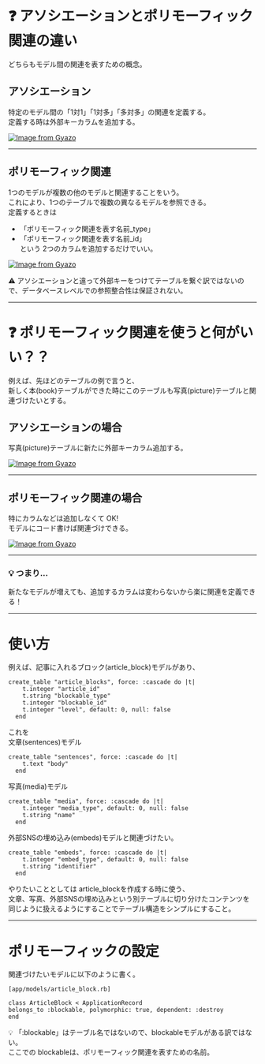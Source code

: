 # ❓ アソシエーションとポリモーフィック関連の違い
どちらもモデル間の関連を表すための概念。    

## アソシエーション
特定のモデル間の「1対1」「1対多」「多対多」の関連を定義する。      
定義する時は外部キーカラムを追加する。  
  
[![Image from Gyazo](https://i.gyazo.com/a67765bf6a260185e378a4d9f842b924.png)](https://gyazo.com/a67765bf6a260185e378a4d9f842b924)
***

## ポリモーフィック関連
1つのモデルが複数の他のモデルと関連することをいう。    
これにより、1つのテーブルで複数の異なるモデルを参照できる。       
定義するときは      
- 「ポリモーフィック関連を表す名前_type」      
- 「ポリモーフィック関連を表す名前_id」      
という 2つのカラムを追加するだけでいい。  
    
[![Image from Gyazo](https://i.gyazo.com/638cd06784d37cb289033780f22f058a.png)](https://gyazo.com/638cd06784d37cb289033780f22f058a)

⚠️ アソシエーションと違って外部キーをつけてテーブルを繋ぐ訳ではないので、データベースレベルでの参照整合性は保証されない。   
***

# ❓ ポリモーフィック関連を使うと何がいい？？
例えば、先ほどのテーブルの例で言うと、  
新しく本(book)テーブルができた時にこのテーブルも写真(picture)テーブルと関連づけたいとする。

## アソシエーションの場合
写真(picture)テーブルに新たに外部キーカラム追加する。  
  
[![Image from Gyazo](https://i.gyazo.com/ca68e02c410229319b5a436b96c43106.png)](https://gyazo.com/ca68e02c410229319b5a436b96c43106)  
***

## ポリモーフィック関連の場合
特にカラムなどは追加しなくて OK!  
モデルにコード書けば関連づけできる。  
  
[![Image from Gyazo](https://i.gyazo.com/f4a4ff9a1d90d452805e70893cd68f2d.png)](https://gyazo.com/f4a4ff9a1d90d452805e70893cd68f2d)
***

### 💡 つまり...
新たなモデルが増えても、追加するカラムは変わらないから楽に関連を定義できる！
***

# 使い方
例えば、記事に入れるブロック(article_block)モデルがあり、 
~~~
create_table "article_blocks", force: :cascade do |t|
    t.integer "article_id"
    t.string "blockable_type"
    t.integer "blockable_id"
    t.integer "level", default: 0, null: false
  end
~~~
    
これを  
文章(sentences)モデル
~~~
create_table "sentences", force: :cascade do |t|
    t.text "body"
  end
~~~
  
写真(media)モデル  
~~~
create_table "media", force: :cascade do |t|
    t.integer "media_type", default: 0, null: false
    t.string "name"
  end
~~~
  
外部SNSの埋め込み(embeds)モデルと関連づけたい。 
~~~
create_table "embeds", force: :cascade do |t|
    t.integer "embed_type", default: 0, null: false
    t.string "identifier"
  end
~~~
    
やりたいこととしては article_blockを作成する時に使う、    
文章、写真、外部SNSの埋め込みという別テーブルに切り分けたコンテンツを  
同じように扱えるようにすることでテーブル構造をシンプルにすること。  
***

# ポリモーフィックの設定
関連づけたいモデルに以下のように書く。
~~~
[app/models/article_block.rb]

class ArticleBlock < ApplicationRecord
belongs_to :blockable, polymorphic: true, dependent: :destroy
end
~~~
💡 「:blockable」はテーブル名ではないので、blockableモデルがある訳ではない。    
ここでの blockableは、ポリモーフィック関連を表すための名前。    
